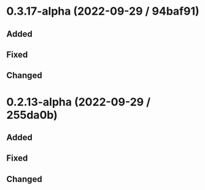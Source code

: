 # 0.3.17-alpha (2022-09-29 / 94baf91)

## Added

## Fixed

## Changed

# 0.2.13-alpha (2022-09-29 / 255da0b)

## Added

## Fixed

## Changed